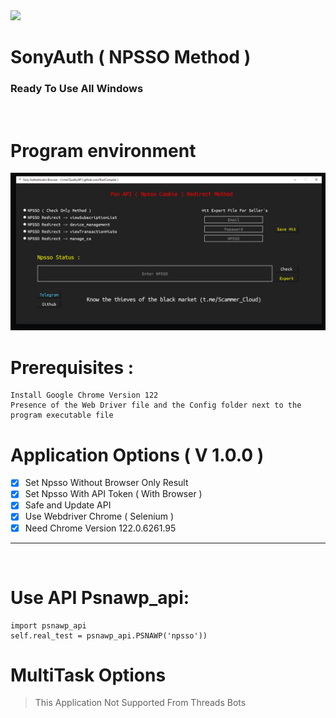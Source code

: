 <img src="https://github.com/RustCompiler/NpssoKiller/blob/main/Npsso.png">

# SonyAuth ( NPSSO Method )
### Ready To Use All Windows
<br>

# Program environment
<img src="https://github.com/RustCompiler/Npsso-API-Checker/blob/main/temps/Project_PHOTO.jpg">

<br>

# Prerequisites :
```
Install Google Chrome Version 122
Presence of the Web Driver file and the Config folder next to the program executable file
```

# Application Options ( V 1.0.0 )

- [x] Set Npsso Without Browser Only Result
- [x] Set Npsso With API Token ( With Browser )
- [x] Safe and Update API
- [x] Use Webdriver Chrome ( Selenium )
- [x] Need Chrome Version 122.0.6261.95 

***
<br>

# Use API Psnawp_api:
```
import psnawp_api
self.real_test = psnawp_api.PSNAWP('npsso'))

```
# MultiTask Options
> This Application Not Supported From Threads Bots
<br>
